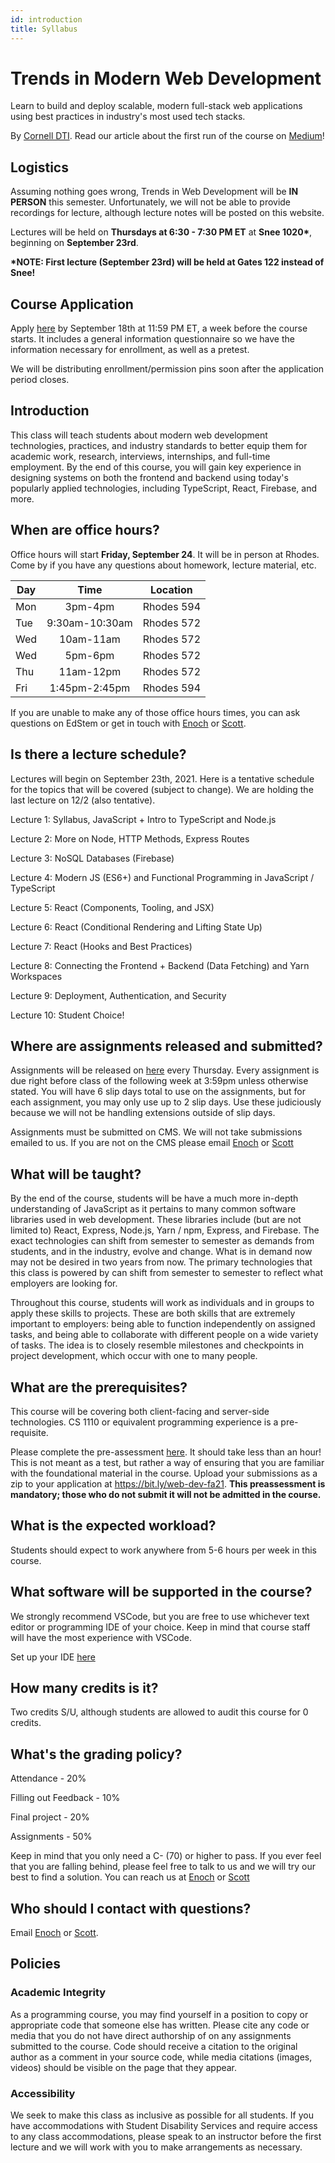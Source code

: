 ```yaml
---
id: introduction
title: Syllabus
---
```


# Trends in Modern Web Development

Learn to build and deploy scalable, modern full-stack web applications using
best practices in industry's most used tech stacks.

By [Cornell DTI](http://cornelldti.org/). Read our article about the first run
of the course on
[Medium](https://medium.com/cornell-design-tech-initiative/cornell-dti-trends-in-web-development-4cb5abc56776)!

## Logistics

Assuming nothing goes wrong, Trends in Web Development will be **IN PERSON**
this semester. Unfortunately, we will not be able to provide recordings for
lecture, although lecture notes will be posted on this website.

Lectures will be held on **Thursdays at 6:30 - 7:30 PM ET** at **Snee 1020\***,
beginning on **September 23rd**.

**\*NOTE: First lecture (September 23rd) will be held at Gates 122 instead of
Snee!**

## Course Application

Apply [here](https://bit.ly/web-dev-fa21) by September 18th at 11:59 PM ET, a
week before the course starts. It includes a general information questionnaire
so we have the information necessary for enrollment, as well as a pretest.

We will be distributing enrollment/permission pins soon after the application
period closes.

## Introduction

This class will teach students about modern web development technologies,
practices, and industry standards to better equip them for academic work,
research, interviews, internships, and full-time employment. By the end of this
course, you will gain key experience in designing systems on both the frontend
and backend using today's popularly applied technologies, including TypeScript,
React, Firebase, and more.

## When are office hours?

Office hours will start **Friday, September 24**. It will be in person at
Rhodes. Come by if you have any questions about homework, lecture material, etc.

| Day |      Time      | Location   |
| --- | :------------: | ---------- |
| Mon |    3pm-4pm     | Rhodes 594 |
| Tue | 9:30am-10:30am | Rhodes 572 |
| Wed |   10am-11am    | Rhodes 572 |
| Wed |    5pm-6pm     | Rhodes 572 |
| Thu |   11am-12pm    | Rhodes 572 |
| Fri | 1:45pm-2:45pm  | Rhodes 594 |

If you are unable to make any of those office hours times, you can ask questions
on EdStem or get in touch with [Enoch](mailto:yc728@cornell.edu) or
[Scott](mailto:sw754@cornell.edu).

## Is there a lecture schedule?

Lectures will begin on September 23th, 2021. Here is a tentative schedule for
the topics that will be covered (subject to change). We are holding the last
lecture on 12/2 (also tentative).

Lecture 1: Syllabus, JavaScript + Intro to TypeScript and Node.js

Lecture 2: More on Node, HTTP Methods, Express Routes

Lecture 3: NoSQL Databases (Firebase)

Lecture 4: Modern JS (ES6+) and Functional Programming in JavaScript / TypeScript

Lecture 5: React (Components, Tooling, and JSX)

Lecture 6: React (Conditional Rendering and Lifting State Up)

Lecture 7: React (Hooks and Best Practices)

Lecture 8: Connecting the Frontend + Backend (Data Fetching) and Yarn Workspaces

Lecture 9: Deployment, Authentication, and Security

Lecture 10: Student Choice!

## Where are assignments released and submitted?

Assignments will be released on [here](/docs/assignments) every Thursday. Every
assignment is due right before class of the following week at 3:59pm unless
otherwise stated. You will have 6 slip days total to use on the assignments, but
for each assignment, you may only use up to 2 slip days. Use these judiciously
because we will not be handling extensions outside of slip days.

Assignments must be submitted on CMS. We will not take submissions emailed to
us. If you are not on the CMS please email [Enoch](mailto:yc728@cornell.edu) or
[Scott](mailto:sw754@cornell.edu)

## What will be taught?

By the end of the course, students will be have a much more in-depth
understanding of JavaScript as it pertains to many common software libraries
used in web development. These libraries include (but are not limited to) React,
Express, Node.js, Yarn / npm, Express, and Firebase. The exact technologies can
shift from semester to semester as demands from students, and in the industry,
evolve and change. What is in demand now may not be desired in two years from
now. The primary technologies that this class is powered by can shift from
semester to semester to reflect what employers are looking for.

Throughout this course, students will work as individuals and in groups to apply
these skills to projects. These are both skills that are extremely important to
employers: being able to function independently on assigned tasks, and being
able to collaborate with different people on a wide variety of tasks. The idea
is to closely resemble milestones and checkpoints in project development, which
occur with one to many people.

## What are the prerequisites?

This course will be covering both client-facing and server-side technologies. CS
1110 or equivalent programming experience is a pre-requisite.

Please complete the pre-assessment [here](/preassessment.zip). It should take
less than an hour! This is not meant as a test, but rather a way of ensuring
that you are familiar with the foundational material in the course. Upload your
submissions as a zip to your application at https://bit.ly/web-dev-fa21. **This
preassessment is mandatory; those who do not submit it will not be admitted in
the course.**

## What is the expected workload?

Students should expect to work anywhere from 5-6 hours per week in this course.

## What software will be supported in the course?

We strongly recommend VSCode, but you are free to use whichever text editor or
programming IDE of your choice. Keep in mind that course staff will have the
most experience with VSCode.

Set up your IDE [here](/docs/setup-editor)

## How many credits is it?

Two credits S/U, although students are allowed to audit this course for 0
credits.

## What's the grading policy?

Attendance - 20%

Filling out Feedback - 10%

Final project - 20%

Assignments - 50%

Keep in mind that you only need a C- (70) or higher to pass. If you ever feel
that you are falling behind, please feel free to talk to us and we will try our
best to find a solution. You can reach us at [Enoch](mailto:yc728@cornell.edu)
or [Scott](mailto:sw754@cornell.edu)

## Who should I contact with questions?

Email [Enoch](mailto:yc728@cornell.edu) or [Scott](mailto:sw754@cornell.edu).

## Policies

### Academic Integrity

As a programming course, you may find yourself in a position to copy or
appropriate code that someone else has written. Please cite any code or media
that you do not have direct authorship of on any assignments submitted to the
course. Code should receive a citation to the original author as a comment in
your source code, while media citations (images, videos) should be visible on
the page that they appear.

### Accessibility

We seek to make this class as inclusive as possible for all students. If you
have accommodations with Student Disability Services and require access to any
class accommodations, please speak to an instructor before the first lecture and
we will work with you to make arrangements as necessary.
